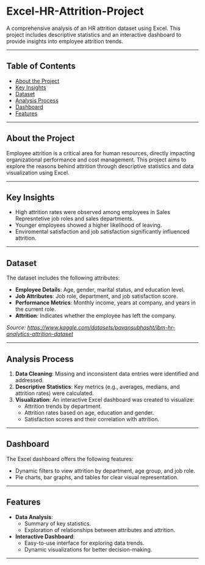 # Excel-HR-Attrition-Project

A comprehensive analysis of an HR attrition dataset using Excel. This project includes descriptive statistics and an interactive dashboard to provide insights into employee attrition trends.

---

## Table of Contents
- [About the Project](#about-the-project)
- [Key Insights](#key-insights)
- [Dataset](#dataset)
- [Analysis Process](#analysis-process)
- [Dashboard](#dashboard)
- [Features](#features)


---

## About the Project

Employee attrition is a critical area for human resources, directly impacting organizational performance and cost management. This project aims to explore the reasons behind attrition through descriptive statistics and data visualization using Excel.

---

## Key Insights

- High attrition rates were observed among employees in  Sales Represntetive job roles and sales departments.
- Younger employees showed a higher likelihood of leaving.
- Enviromental satisfaction and job satisfaction significantly influenced attrition.

---

## Dataset

The dataset includes the following attributes:
- **Employee Details**: Age, gender, marital status, and education level.
- **Job Attributes**: Job role, department, and job satisfaction score.
- **Performance Metrics**: Monthly income, years at company, and years in the current role.
- **Attrition**: Indicates whether the employee has left the company.

*Source: https://www.kaggle.com/datasets/pavansubhasht/ibm-hr-analytics-attrition-dataset*

---

## Analysis Process

1. **Data Cleaning**: Missing and inconsistent data entries were identified and addressed.
2. **Descriptive Statistics**: Key metrics (e.g., averages, medians, and attrition rates) were calculated.
3. **Visualization**: An interactive Excel dashboard was created to visualize:
   - Attrition trends by department.
   - Attrition rates based on age, education and gender.
   - Satisfaction scores and their correlation with attrition.

---

## Dashboard

The Excel dashboard offers the following features:
- Dynamic filters to view attrition by department, age group, and job role.
- Pie charts, bar graphs, and tables for clear visual representation.


---

## Features

- **Data Analysis**:
  - Summary of key statistics.
  - Exploration of relationships between attributes and attrition.
- **Interactive Dashboard**:
  - Easy-to-use interface for exploring data trends.
  - Dynamic visualizations for better decision-making.

---

